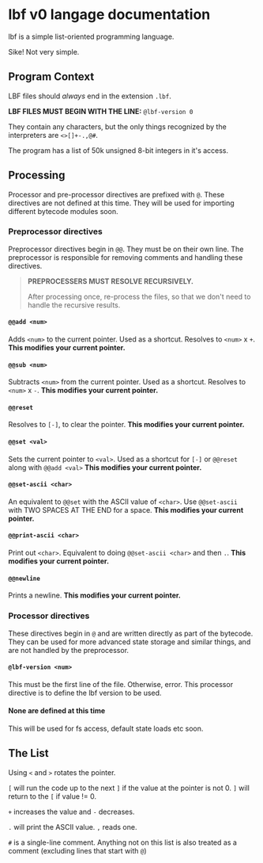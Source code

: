 # lbf v0 langage documentation

lbf is a simple list-oriented programming language.

Sike! Not very simple.

## Program Context

LBF files should *always* end in the extension `.lbf`.

**LBF FILES MUST BEGIN WITH THE LINE:** `@lbf-version 0`

They contain any characters, but the only things recognized by the interpreters are `<>[]+-.,@#`.

The program has a list of 50k unsigned 8-bit integers in it's access.

## Processing

Processor and pre-processor directives are prefixed with `@`. These directives are not defined at this time. They will be used for importing different bytecode modules soon.

### Preprocessor directives

Preprocessor directives begin in `@@`. They must be on their own line.
The preprocessor is responsible for removing comments and handling these directives.

> **PREPROCESSERS MUST RESOLVE RECURSIVELY.**
>
> After processing once, re-process the files, so that we don't need to handle the recursive results.

#### `@@add <num>`

Adds `<num>` to the current pointer. Used as a shortcut. Resolves to `<num>` x `+`. **This modifies your current pointer.**

#### `@@sub <num>`

Subtracts `<num>` from the current pointer. Used as a shortcut. Resolves to `<num>` x `-`. **This modifies your current pointer.**

#### `@@reset`

Resolves to `[-]`, to clear the pointer. **This modifies your current pointer.**

#### `@@set <val>`

Sets the current pointer to `<val>`. Used as a shortcut for `[-]` or `@@reset` along with `@@add <val>` **This modifies your current pointer.**

#### `@@set-ascii <char>`

An equivalent to `@@set` with the ASCII value of `<char>`. Use `@@set-ascii  ` with TWO SPACES AT THE END for a space. **This modifies your current pointer.**

#### `@@print-ascii <char>`

Print out `<char>`. Equivalent to doing `@@set-ascii <char>` and then `.`. **This modifies your current pointer.**

#### `@@newline`

Prints a newline. **This modifies your current pointer.**

### Processor directives

These directives begin in `@` and are written directly as part of the bytecode. They can be used for more advanced state storage and similar things, and are not handled by the preprocessor.

#### `@lbf-version <num>`

This must be the first line of the file. Otherwise, error. This processor directive is to define the lbf version to be used.

#### None are defined at this time

This will be used for fs access, default state loads etc soon.

## The List

Using `<` and `>` rotates the pointer.

`[` will run the code up to the next `]` if the value at the pointer is not 0. `]` will return to the `[` if value != 0.

`+` increases the value and `-` decreases.

`.` will print the ASCII value. `,` reads one.

`#` is a single-line comment.
Anything not on this list is also treated as a comment (excluding lines that start with `@`)